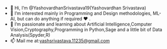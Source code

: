 - 👋 Hi, I’m @YashovardhanSrivastava19(Yashovardhan Srivastava)
- 👀 I’m interested mainly in Programming and Design methodologies, ML-AI, but can do anything if required ♥️ . 
- 🌱 I’m passionate and learning about Artificial Intelligence,Computer Vision,Cryptography,Programming in Python,Sage and a little bit of Data Analysis(Spyder,R)
- 📫 Mail me at:yashsrivastava.11235@gmail.com
<!---
YashovardhanSrivastava19/YashovardhanSrivastava19 is a ✨ special ✨ repository because its `README.md` (this file) appears on your GitHub profile.
You can click the Preview link to take a look at your changes.
--->
